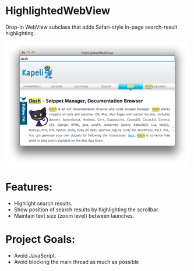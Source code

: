 HighlightedWebView
==================

Drop-in WebView subclass that adds Safari-style in-page search-result highlighting.

![Screenshot](https://github.com/Kapeli/HighlightedWebView/raw/master/Preview.png)

Features:
=========
* Highlight search results.
* Show position of search results by highlighting the scrollbar.
* Maintain text size (zoom level) between launches.

Project Goals:
==============
* Avoid JavaScript.
* Avoid blocking the main thread as much as possible
